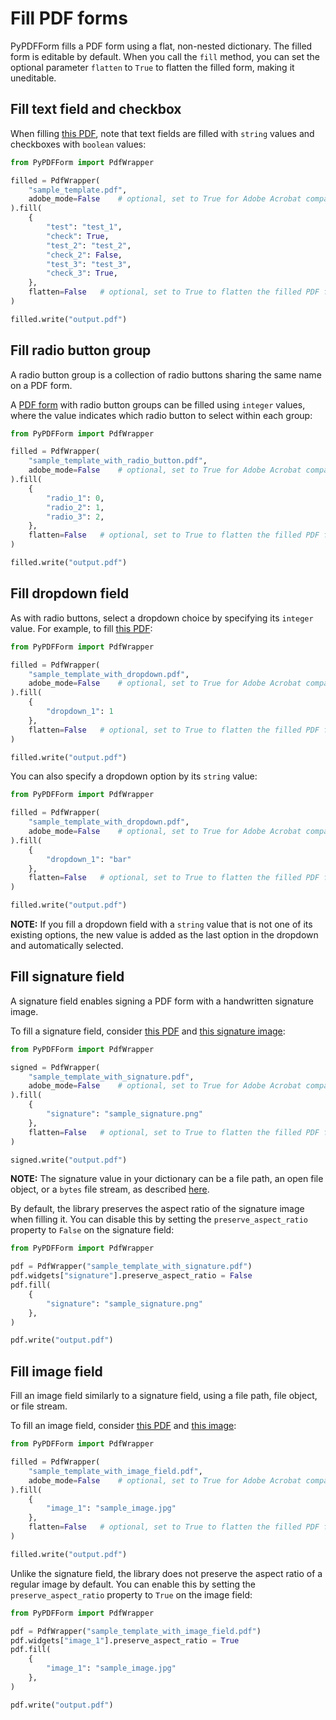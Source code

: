 # Fill PDF forms

PyPDFForm fills a PDF form using a flat, non-nested dictionary.
The filled form is editable by default. When you call the `fill` method, you can set the optional parameter `flatten` to `True` to flatten the filled form, making it uneditable.

## Fill text field and checkbox

When filling [this PDF](https://github.com/chinapandaman/PyPDFForm/raw/master/pdf_samples/sample_template.pdf), note that text fields are filled with `string` values and checkboxes with `boolean` values:

```python
from PyPDFForm import PdfWrapper

filled = PdfWrapper(
    "sample_template.pdf",
    adobe_mode=False    # optional, set to True for Adobe Acrobat compatibility
).fill(
    {
        "test": "test_1",
        "check": True,
        "test_2": "test_2",
        "check_2": False,
        "test_3": "test_3",
        "check_3": True,
    },
    flatten=False   # optional, set to True to flatten the filled PDF form
)

filled.write("output.pdf")
```

## Fill radio button group

A radio button group is a collection of radio buttons sharing the same name on a PDF form.

A [PDF form](https://github.com/chinapandaman/PyPDFForm/raw/master/pdf_samples/sample_template_with_radio_button.pdf) with radio button groups can be filled using `integer` values, where the value indicates which radio button to select within each group:

```python
from PyPDFForm import PdfWrapper

filled = PdfWrapper(
    "sample_template_with_radio_button.pdf",
    adobe_mode=False    # optional, set to True for Adobe Acrobat compatibility
).fill(
    {
        "radio_1": 0,
        "radio_2": 1,
        "radio_3": 2,
    },
    flatten=False   # optional, set to True to flatten the filled PDF form
)

filled.write("output.pdf")
```

## Fill dropdown field

As with radio buttons, select a dropdown choice by specifying its `integer` value. For example, to fill [this PDF](https://github.com/chinapandaman/PyPDFForm/raw/master/pdf_samples/dropdown/sample_template_with_dropdown.pdf):

```python
from PyPDFForm import PdfWrapper

filled = PdfWrapper(
    "sample_template_with_dropdown.pdf",
    adobe_mode=False    # optional, set to True for Adobe Acrobat compatibility
).fill(
    {
        "dropdown_1": 1
    },
    flatten=False   # optional, set to True to flatten the filled PDF form
)

filled.write("output.pdf")
```

You can also specify a dropdown option by its `string` value:

```python
from PyPDFForm import PdfWrapper

filled = PdfWrapper(
    "sample_template_with_dropdown.pdf",
    adobe_mode=False    # optional, set to True for Adobe Acrobat compatibility
).fill(
    {
        "dropdown_1": "bar"
    },
    flatten=False   # optional, set to True to flatten the filled PDF form
)

filled.write("output.pdf")
```

**NOTE:** If you fill a dropdown field with a `string` value that is not one of its existing options, the new value is added as the last option in the dropdown and automatically selected.

## Fill signature field

A signature field enables signing a PDF form with a handwritten signature image.

To fill a signature field, consider [this PDF](https://github.com/chinapandaman/PyPDFForm/raw/master/pdf_samples/signature/sample_template_with_signature.pdf) and [this signature image](https://github.com/chinapandaman/PyPDFForm/raw/master/image_samples/sample_signature.png):

```python
from PyPDFForm import PdfWrapper

signed = PdfWrapper(
    "sample_template_with_signature.pdf",
    adobe_mode=False    # optional, set to True for Adobe Acrobat compatibility
).fill(
    {
        "signature": "sample_signature.png"
    },
    flatten=False   # optional, set to True to flatten the filled PDF form
)

signed.write("output.pdf")
```

**NOTE:** The signature value in your dictionary can be a file path, an open file object, or a `bytes` file stream, as described [here](install.md/#create-a-pdf-wrapper).

By default, the library preserves the aspect ratio of the signature image when filling it. You can disable this by setting the `preserve_aspect_ratio` property to `False` on the signature field:

```python
from PyPDFForm import PdfWrapper

pdf = PdfWrapper("sample_template_with_signature.pdf")
pdf.widgets["signature"].preserve_aspect_ratio = False
pdf.fill(
    {
        "signature": "sample_signature.png"
    },
)

pdf.write("output.pdf")
```

## Fill image field

Fill an image field similarly to a signature field, using a file path, file object, or file stream.

To fill an image field, consider [this PDF](https://github.com/chinapandaman/PyPDFForm/raw/master/pdf_samples/sample_template_with_image_field.pdf) and [this image](https://github.com/chinapandaman/PyPDFForm/raw/master/image_samples/sample_image.jpg):

```python
from PyPDFForm import PdfWrapper

filled = PdfWrapper(
    "sample_template_with_image_field.pdf",
    adobe_mode=False    # optional, set to True for Adobe Acrobat compatibility
).fill(
    {
        "image_1": "sample_image.jpg"
    },
    flatten=False   # optional, set to True to flatten the filled PDF form
)

filled.write("output.pdf")
```

Unlike the signature field, the library does not preserve the aspect ratio of a regular image by default. You can enable this by setting the `preserve_aspect_ratio` property to `True` on the image field:

```python
from PyPDFForm import PdfWrapper

pdf = PdfWrapper("sample_template_with_image_field.pdf")
pdf.widgets["image_1"].preserve_aspect_ratio = True
pdf.fill(
    {
        "image_1": "sample_image.jpg"
    },
)

pdf.write("output.pdf")
```
